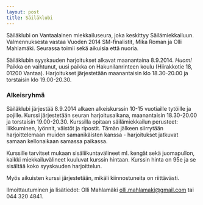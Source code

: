 ```yaml
---
layout: post
title: Säiläklubi
---
```


Säiläklubi on Vantaalainen miekkailuseura, joka keskittyy Säilämiekkailuun. Valmennuksesta vastaa Vuoden 2014 SM-finalistit, Mika Roman ja Olli Mahlamäki. Seurassa toimii sekä aikuisia että nuoria.

Säiläklubin syyskauden harjoitukset alkavat maanantaina 8.9.2014. *Huom!* Paikka on vaihtunut, uusi paikka on Hakunilanrinteen koulu (Hiirakkotie 18, 01200 Vantaa). Harjoitukset järjestetään maanantaisin klo 18.30-20.00 ja torstaisin klo 19.00-20.30.

### Alkeisryhmä

Säiläklubi järjestää 8.9.2014 alkaen alkeiskurssin 10-15 vuotiaille tytöille ja pojille. Kurssi järjestetään seuran harjoitusaikana, maanantaisin 18.30-20.00 ja torstaisin 19.00-20.30. Kurssilla opitaan säilämiekkailun perusteet: liikkuminen, lyönnit, väistöt ja ripostit. Tämän jälkeen siirrytään harjoittelemaan muiden samanikäisten kanssa - harjoitukset jatkuvat samaan kellonaikaan samassa paikassa.

Kurssille tarvitset mukaan sisäliikuntavälineet ml. kengät sekä juomapullon, kaikki miekkailuvälineet kuuluvat kurssin hintaan. Kurssin hinta on 95e ja se sisältää koko syyskauden harjoittelun.

Myös aikuisten kurssi järjestetään, mikäli kiinnostuneita on riittävästi.

Ilmoittautuminen ja lisätiedot: Olli Mahlamäki [olli.mahlamaki@gmail.com](mailto:olli.mahlamaki@gmail.com) tai 044 320 4841.